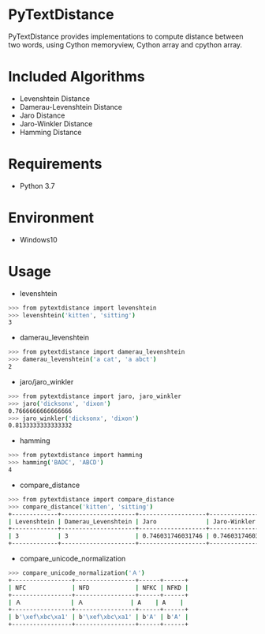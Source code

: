 # PyTextDistance

PyTextDistance provides implementations to compute distance between two words, using Cython memoryview, Cython array and cpython array.


# Included Algorithms

* Levenshtein Distance
* Damerau-Levenshtein Distance
* Jaro Distance
* Jaro-Winkler Distance
* Hamming Distance


# Requirements

* Python 3.7


# Environment

* Windows10


# Usage

* levenshtein

```bash
>>> from pytextdistance import levenshtein
>>> levenshtein('kitten', 'sitting')
3
```

*  damerau_levenshtein

```bash
>>> from pytextdistance import damerau_levenshtein
>>> damerau_levenshtein('a cat', 'a abct')
2
```

* jaro/jaro_winkler

```bash
>>> from pytextdistance import jaro, jaro_winkler
>>> jaro('dicksonx', 'dixon')
0.7666666666666666
>>> jaro_winkler('dicksonx', 'dixon')
0.8133333333333332
```

* hamming

```bash
>>> from pytextdistance import hamming
>>> hamming('BADC', 'ABCD')
4
```

* compare_distance

```bash
>>> from pytextdistance import compare_distance
>>> compare_distance('kitten', 'sitting')
+-------------+---------------------+-------------------+-------------------+---------+
| Levenshtein | Damerau_Levenshtein | Jaro              | Jaro-Winkler      | Hamming |
+-------------+---------------------+-------------------+-------------------+---------+
| 3           | 3                   | 0.746031746031746 | 0.746031746031746 | *       |
+-------------+---------------------+-------------------+-------------------+---------+

```

* compare_unicode_normalization
```bash
>>> compare_unicode_normalization('Ａ')
+-----------------+-----------------+------+------+
| NFC             | NFD             | NFKC | NFKD |
+-----------------+-----------------+------+------+
| Ａ              | Ａ　　　　　　　　| A    | A    |
+-----------------+-----------------+------+------+
| b'\xef\xbc\xa1' | b'\xef\xbc\xa1' | b'A' | b'A' |
+-----------------+-----------------+------+------+
```

